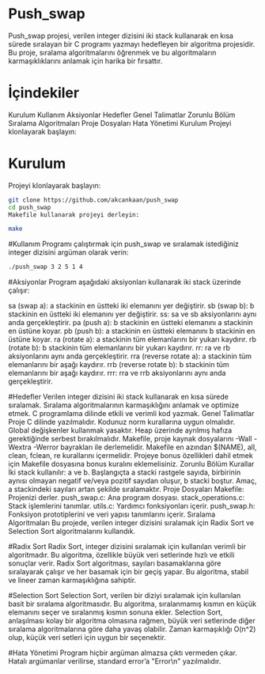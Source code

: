 # Push_swap
Push_swap projesi, verilen integer dizisini iki stack kullanarak en kısa sürede sıralayan bir C programı yazmayı hedefleyen bir algoritma projesidir. Bu proje, sıralama algoritmalarını öğrenmek ve bu algoritmaların karmaşıklıklarını anlamak için harika bir fırsattır.

# İçindekiler
Kurulum
Kullanım
Aksiyonlar
Hedefler
Genel Talimatlar
Zorunlu Bölüm
Sıralama Algoritmaları
Proje Dosyaları
Hata Yönetimi
Kurulum
Projeyi klonlayarak başlayın:

# Kurulum
Projeyi klonlayarak başlayın:

 ```bash
git clone https://github.com/akcankaan/push_swap
cd push_swap
Makefile kullanarak projeyi derleyin:
```
 ```bash
make
```

#Kullanım
Programı çalıştırmak için push_swap ve sıralamak istediğiniz integer dizisini argüman olarak verin:
```bash
./push_swap 3 2 5 1 4
```

#Aksiyonlar
Program aşağıdaki aksiyonları kullanarak iki stack üzerinde çalışır:

sa (swap a): a stackinin en üstteki iki elemanını yer değiştirir.
sb (swap b): b stackinin en üstteki iki elemanını yer değiştirir.
ss: sa ve sb aksiyonlarını aynı anda gerçekleştirir.
pa (push a): b stackinin en üstteki elemanını a stackinin en üstüne koyar.
pb (push b): a stackinin en üstteki elemanını b stackinin en üstüne koyar.
ra (rotate a): a stackinin tüm elemanlarını bir yukarı kaydırır.
rb (rotate b): b stackinin tüm elemanlarını bir yukarı kaydırır.
rr: ra ve rb aksiyonlarını aynı anda gerçekleştirir.
rra (reverse rotate a): a stackinin tüm elemanlarını bir aşağı kaydırır.
rrb (reverse rotate b): b stackinin tüm elemanlarını bir aşağı kaydırır.
rrr: rra ve rrb aksiyonlarını aynı anda gerçekleştirir.

#Hedefler
Verilen integer dizisini iki stack kullanarak en kısa sürede sıralamak.
Sıralama algoritmalarının karmaşıklığını anlamak ve optimize etmek.
C programlama dilinde etkili ve verimli kod yazmak.
Genel Talimatlar
Proje C dilinde yazılmalıdır.
Kodunuz norm kurallarına uygun olmalıdır.
Global değişkenler kullanmak yasaktır.
Heap üzerinde ayrılmış hafıza gerektiğinde serbest bırakılmalıdır.
Makefile, proje kaynak dosyalarını -Wall -Wextra -Werror bayrakları ile derlemelidir.
Makefile en azından $(NAME), all, clean, fclean, re kurallarını içermelidir.
Projeye bonus özellikleri dahil etmek için Makefile dosyasına bonus kuralını eklemelisiniz.
Zorunlu Bölüm
Kurallar
İki stack kullanılır: a ve b.
Başlangıçta a stacki rastgele sayıda, birbirinin aynısı olmayan negatif ve/veya pozitif sayıdan oluşur, b stacki boştur.
Amaç, a stackindeki sayıları artan şekilde sıralamaktır.
Proje Dosyaları
Makefile: Projenizi derler.
push_swap.c: Ana program dosyası.
stack_operations.c: Stack işlemlerini tanımlar.
utils.c: Yardımcı fonksiyonları içerir.
push_swap.h: Fonksiyon prototiplerini ve veri yapısı tanımlarını içerir.
Sıralama Algoritmaları
Bu projede, verilen integer dizisini sıralamak için Radix Sort ve Selection Sort algoritmalarını kullandık.

#Radix Sort
Radix Sort, integer dizisini sıralamak için kullanılan verimli bir algoritmadır. Bu algoritma, özellikle büyük veri setlerinde hızlı ve etkili sonuçlar verir. Radix Sort algoritması, sayıları basamaklarına göre sıralayarak çalışır ve her basamak için bir geçiş yapar. Bu algoritma, stabil ve lineer zaman karmaşıklığına sahiptir.

#Selection Sort
Selection Sort, verilen bir diziyi sıralamak için kullanılan basit bir sıralama algoritmasıdır. Bu algoritma, sıralanmamış kısmın en küçük elemanını seçer ve sıralanmış kısmın sonuna ekler. Selection Sort, anlaşılması kolay bir algoritma olmasına rağmen, büyük veri setlerinde diğer sıralama algoritmalarına göre daha yavaş olabilir. Zaman karmaşıklığı O(n^2) olup, küçük veri setleri için uygun bir seçenektir.

#Hata Yönetimi
Program hiçbir argüman almazsa çıktı vermeden çıkar.
Hatalı argümanlar verilirse, standard error’a "Error\n" yazılmalıdır.
